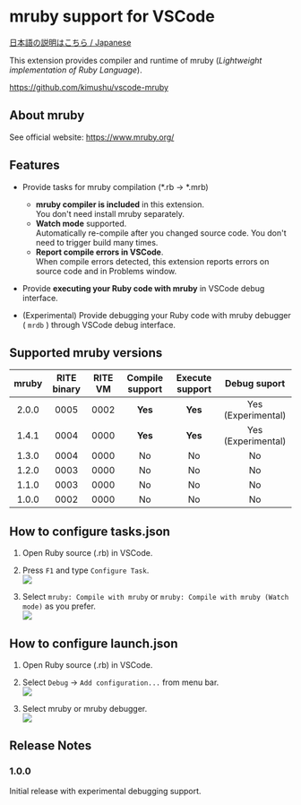 # mruby support for VSCode

[日本語の説明はこちら / Japanese](https://github.com/kimushu/vscode-mruby/blob/master/README.ja.md)

This extension provides compiler and runtime of mruby (_Lightweight implementation of Ruby Language_).

https://github.com/kimushu/vscode-mruby

## About mruby

See official website: https://www.mruby.org/

## Features

* Provide tasks for mruby compilation (*.rb &rightarrow; *.mrb)
    * **mruby compiler is included** in this extension. \
      You don't need install mruby separately.
    * **Watch mode** supported. \
      Automatically re-compile after you changed source code. You don't need to trigger build many times.
    * **Report compile errors in VSCode**. \
      When compile errors detected, this extension reports errors on source code and in Problems window.

* Provide **executing your Ruby code with mruby** in VSCode debug interface.

* (Experimental) Provide debugging your Ruby code with mruby debugger ( `mrdb` ) through VSCode debug interface.

## Supported mruby versions

|mruby|RITE binary|RITE VM|Compile support|Execute support|Debug suport|
|:--:|:--:|:--:|:--:|:--:|:--:|
|2.0.0|0005|0002|**Yes**|**Yes**|Yes (Experimental)|
|1.4.1|0004|0000|**Yes**|**Yes**|Yes (Experimental)|
|1.3.0|0004|0000|No|No|No|
|1.2.0|0003|0000|No|No|No|
|1.1.0|0003|0000|No|No|No|
|1.0.0|0002|0000|No|No|No|

## How to configure tasks.json

1. Open Ruby source (.rb) in VSCode.

1. Press `F1` and type `Configure Task`. \
![](https://user-images.githubusercontent.com/1642194/52716366-f4a34a80-2fe1-11e9-9f98-b5a94442103d.png)

1. Select `mruby: Compile with mruby` or `mruby: Compile with mruby (Watch mode)` as you prefer. \
![](https://user-images.githubusercontent.com/1642194/52716215-a2622980-2fe1-11e9-90f4-5bd3e8637e9f.png)

## How to configure launch.json

1. Open Ruby source (.rb) in VSCode.

1. Select `Debug` &rightarrow; `Add configuration...` from menu bar. \
![](https://user-images.githubusercontent.com/1642194/52716548-51066a00-2fe2-11e9-9915-b7b410f8db15.png)

1. Select mruby or mruby debugger. \
![](https://user-images.githubusercontent.com/1642194/52716637-8b700700-2fe2-11e9-868e-02ce59c524fa.png)

## Release Notes

### 1.0.0

Initial release with experimental debugging support.
